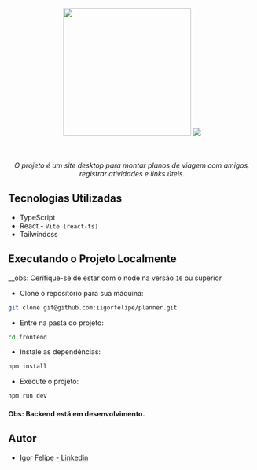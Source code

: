 <div align="center">
  <img width="260px" src="https://github.com/iigorfelipe/planner/assets/87145566/d3e0b295-2f03-4146-9c12-8044ecc7705f" />
  <img src="https://github.com/iigorfelipe/planner/assets/87145566/e5b7784a-2b9f-48ef-88f1-157ea76290f6" />
</div>

<br />
<br />

<p align="center">
  <i>
    O projeto é um site desktop para montar planos de viagem com amigos, registrar atividades e links úteis.
  </i>
</p>

## Tecnologias Utilizadas

- TypeScript
- React - `Vite (react-ts)`
- Tailwindcss

## Executando o Projeto Localmente

__obs: Cerifique-se de estar com o node na versão `16` ou superior

- Clone o repositório para sua máquina:
```bash
git clone git@github.com:iigorfelipe/planner.git
```

- Entre na pasta do projeto:
```bash
cd frontend
```

- Instale as dependências:
```bash
npm install
```

- Execute o projeto:
```bash
npm run dev
```

#### Obs: Backend está em desenvolvimento.

## Autor

- [Igor Felipe - Linkedin](https://www.linkedin.com/in/iigor-felipe/)
